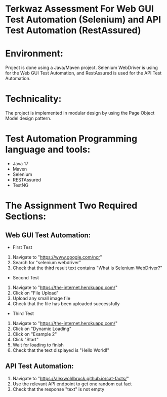 # Terkwaz Assessment For Web GUI Test Automation (Selenium) and API Test Automation (RestAssured)

# Environment:
Project is done using a Java/Maven project. 
Selenium WebDriver is using for the Web GUI Test Automation, and RestAssured is used for the API Test Automation.

# Technicality:
The project is implemented in modular design by using the Page Object Model design pattern. 

# Test Automation Programming language and tools:
- Java 17
- Maven
- Selenium
- RESTAssured
- TestNG

# The Assignment Two Required Sections:

## Web GUI Test Automation:
- First Test
1. Navigate to "https://www.google.com/ncr" 
2. Search for "selenium webdriver" 
3. Check that the third result text contains "What is Selenium WebDriver?" 
- Second Test
1. Navigate to "https://the-internet.herokuapp.com/" 
2. Click on "File Upload" 
3. Upload any small image file 
4. Check that the file has been uploaded successfully 
- Third Test
1. Navigate to "https://the-internet.herokuapp.com/" 
2. Click on "Dynamic Loading" 
3. Click on "Example 2" 
4. Click "Start" 
5. Wait for loading to finish 
6. Check that the text displayed is "Hello World!" 
## API Test Automation:
1. Navigate to "https://alexwohlbruck.github.io/cat-facts/" 
2. Use the relevant API endpoint to get one random cat fact 
3. Check that the response "text" is not empty
